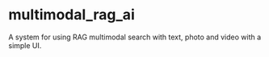 # multimodal_rag_ai
A system for using RAG multimodal search with text, photo and video with a simple UI.

